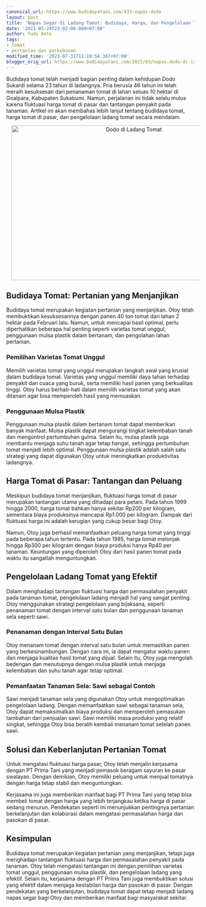 ```yaml
---
canonical_url: https://www.budidayatani.com/433-napas-dodo
layout: post
title: 'Napas Segar di Ladang Tomat: Budidaya, Harga, dan Pengelolaan Tomat di Sukabumi'
date: '2021-03-24T23:02:00.000+07:00'
author: Yudi Anto
tags:
- tomat
- pertanian dan perkebunan
modified_time: '2023-07-31T12:19:54.387+07:00'
blogger_orig_url: https://www.budidayatani.com/2021/03/napas-dodo-di-ladang-tomat.html
---
```


<p>Budidaya tomat telah menjadi bagian penting dalam kehidupan Dodo Sukardi selama 23 tahun di ladangnya. Pria berusia 46 tahun ini telah meraih kesuksesan dari penanaman tomat di lahan seluas 10 hektar di Goalpara, Kabupaten Sukabumi. Namun, perjalanan ini tidak selalu mulus karena fluktuasi harga tomat di pasar dan tantangan penyakit pada tanaman. Artikel ini akan membahas lebih lanjut tentang budidaya tomat, harga tomat di pasar, dan pengelolaan ladang tomat secara mendalam.</p><div class="separator" style="clear: both; text-align: center;"><a href="https://blogger.googleusercontent.com/img/b/R29vZ2xl/AVvXsEj4KjhpkDtVwIhs_1NWOsf4bGuML4cMIzhGGpt3Xovlwp509b4CIVkCLaxUULTbr5c7RF8DYRpW-EFRkwy_UvHtYDHZkyomCUSLUSbxgWf69bFk9SoDxRpiY64D_JC84DaoYqDSdzeaoQik2z4GvlEVpBoyL1HvIKoFj1V1OXOGOvPG7dYwKl_0RQiBk85h/s1858/budidaya.jpg" imageanchor="1" style="margin-left: 1em; margin-right: 1em;"><img alt="Dodo di Ladang Tomat" border="0" data-original-height="1200" data-original-width="1858" height="414" src="https://blogger.googleusercontent.com/img/b/R29vZ2xl/AVvXsEj4KjhpkDtVwIhs_1NWOsf4bGuML4cMIzhGGpt3Xovlwp509b4CIVkCLaxUULTbr5c7RF8DYRpW-EFRkwy_UvHtYDHZkyomCUSLUSbxgWf69bFk9SoDxRpiY64D_JC84DaoYqDSdzeaoQik2z4GvlEVpBoyL1HvIKoFj1V1OXOGOvPG7dYwKl_0RQiBk85h/w640-h414/budidaya.jpg" width="640" /></a></div><h2>Budidaya Tomat: Pertanian yang Menjanjikan</h2><p>Budidaya tomat merupakan kegiatan pertanian yang menjanjikan. Otoy telah membuktikan kesuksesannya dengan panen 40 ton tomat dari lahan 2 hektar pada Februari lalu. Namun, untuk mencapai hasil optimal, perlu diperhatikan beberapa hal penting seperti varietas tomat unggul, penggunaan mulsa plastik dalam bertanam, dan pengolahan lahan pertanian.</p><h3>Pemilihan Varietas Tomat Unggul</h3><p>Memilih varietas tomat yang unggul merupakan langkah awal yang krusial dalam budidaya tomat. Varietas yang unggul memiliki daya tahan terhadap penyakit dan cuaca yang buruk, serta memiliki hasil panen yang berkualitas tinggi. Otoy harus berhati-hati dalam memilih varietas tomat yang akan ditanam agar bisa memperoleh hasil yang memuaskan.</p><h3>Penggunaan Mulsa Plastik</h3><p>Penggunaan mulsa plastik dalam bertanam tomat dapat memberikan banyak manfaat. Mulsa plastik dapat mengurangi tingkat kelembaban tanah dan mengontrol pertumbuhan gulma. Selain itu, mulsa plastik juga membantu menjaga suhu tanah agar tetap hangat, sehingga pertumbuhan tomat menjadi lebih optimal. Penggunaan mulsa plastik adalah salah satu strategi yang dapat digunakan Otoy untuk meningkatkan produktivitas ladangnya.</p><h2>Harga Tomat di Pasar: Tantangan dan Peluang</h2><p>Meskipun budidaya tomat menjanjikan, fluktuasi harga tomat di pasar merupakan tantangan utama yang dihadapi para petani. Pada tahun 1999 hingga 2000, harga tomat bahkan hanya sekitar Rp200 per kilogram, sementara biaya produksinya mencapai Rp1.000 per kilogram. Dampak dari fluktuasi harga ini adalah kerugian yang cukup besar bagi Otoy.</p><p>Namun, Otoy juga berhasil memanfaatkan peluang harga tomat yang tinggi pada beberapa tahun tertentu. Pada tahun 1985, harga tomat melonjak hingga Rp300 per kilogram dengan biaya produksi hanya Rp40 per tanaman. Keuntungan yang diperoleh Otoy dari hasil panen tomat pada waktu itu sangatlah menguntungkan.</p><h2>Pengelolaan Ladang Tomat yang Efektif</h2><p>Dalam menghadapi tantangan fluktuasi harga dan permasalahan penyakit pada tanaman tomat, pengelolaan ladang menjadi hal yang sangat penting. Otoy menggunakan strategi pengelolaan yang bijaksana, seperti penanaman tomat dengan interval satu bulan dan penggunaan tanaman sela seperti sawi.</p><h3>Penanaman dengan Interval Satu Bulan</h3><p>Otoy menanam tomat dengan interval satu bulan untuk memastikan panen yang berkesinambungan. Dengan cara ini, ia dapat mengatur waktu panen dan menjaga kualitas hasil tomat yang dijual. Selain itu, Otoy juga mengolah bedengan dan menutupnya dengan mulsa plastik untuk menjaga kelembaban dan suhu tanah agar tetap optimal.</p><h3>Pemanfaatan Tanaman Sela: Sawi sebagai Contoh</h3><p>Sawi menjadi tanaman sela yang digunakan Otoy untuk mengoptimalkan pengelolaan ladang. Dengan memanfaatkan sawi sebagai tanaman sela, Otoy dapat memaksimalkan biaya produksi dan memperoleh pemasukan tambahan dari penjualan sawi. Sawi memiliki masa produksi yang relatif singkat, sehingga Otoy bisa beralih kembali menanam tomat setelah panen sawi.</p><h2>Solusi dan Keberlanjutan Pertanian Tomat</h2><p>Untuk mengatasi fluktuasi harga pasar, Otoy telah menjalin kerjasama dengan PT Prima Tani yang menjadi pemasok beragam sayuran ke pasar swalayan. Dengan demikian, Otoy memiliki peluang untuk menjual tomatnya dengan harga tetap stabil dan menguntungkan.</p><p>Kerjasama ini juga memberikan manfaat bagi PT Prima Tani yang tetap bisa membeli tomat dengan harga yang lebih terjangkau ketika harga di pasar sedang menurun. Pendekatan seperti ini menunjukkan pentingnya pertanian berkelanjutan dan kolaborasi dalam mengatasi permasalahan harga dan pasokan di pasar.</p><h2>Kesimpulan</h2><p>Budidaya tomat merupakan kegiatan pertanian yang menjanjikan, tetapi juga menghadapi tantangan fluktuasi harga dan permasalahan penyakit pada tanaman. Otoy telah mengatasi tantangan ini dengan pemilihan varietas tomat unggul, penggunaan mulsa plastik, dan pengelolaan ladang yang efektif. Selain itu, kerjasama dengan PT Prima Tani juga membuktikan solusi yang efektif dalam menjaga kestabilan harga dan pasokan di pasar. Dengan pendekatan yang berkelanjutan, budidaya tomat dapat tetap menjadi ladang napas segar bagi Otoy dan memberikan manfaat bagi masyarakat sekitar.</p>